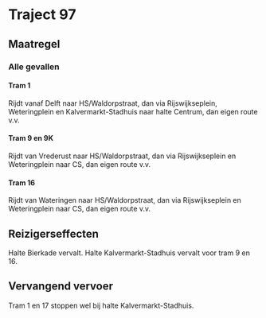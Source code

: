 # Traject 97
## Maatregel
### Alle gevallen

#### Tram 1
Rijdt vanaf Delft naar HS/Waldorpstraat, dan via Rijswijkseplein, Weteringplein en Kalvermarkt-Stadhuis naar halte Centrum, dan eigen route v.v. 

#### Tram 9 en 9K
Rijdt van Vrederust naar HS/Waldorpstraat, dan via Rijswijkseplein en Weteringplein naar CS, dan eigen route v.v. 

#### Tram 16
Rijdt van Wateringen naar HS/Waldorpstraat, dan via Rijswijkseplein en Weteringplein naar CS, dan eigen route v.v.

## Reizigerseffecten
Halte Bierkade vervalt.
Halte Kalvermarkt-Stadhuis vervalt voor tram 9 en 16. 

## Vervangend vervoer
Tram 1 en 17 stoppen wel bij halte Kalvermarkt-Stadhuis.